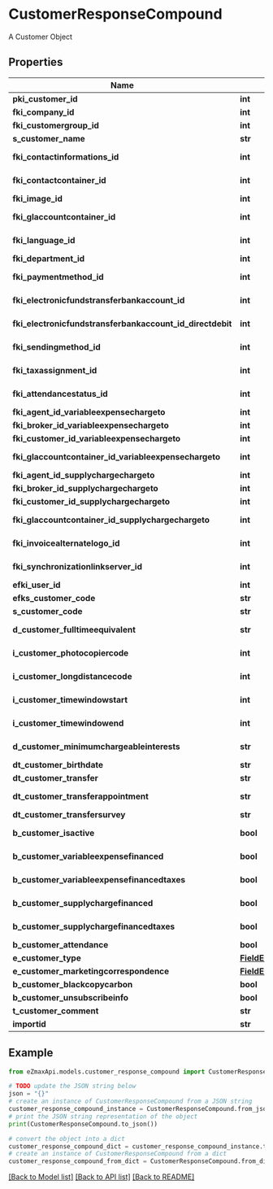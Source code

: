 # CustomerResponseCompound

A Customer Object

## Properties

Name | Type | Description | Notes
------------ | ------------- | ------------- | -------------
**pki_customer_id** | **int** | The unique ID of the Customer. | 
**fki_company_id** | **int** | The unique ID of the Company | 
**fki_customergroup_id** | **int** | The unique ID of the Customergroup | 
**s_customer_name** | **str** | The name of the Customer | 
**fki_contactinformations_id** | **int** | The unique ID of the Contactinformations | 
**fki_contactcontainer_id** | **int** | The unique ID of the Contactcontainer | 
**fki_image_id** | **int** | The unique ID of the Image | 
**fki_glaccountcontainer_id** | **int** | The unique ID of the Glaccountcontainer | 
**fki_language_id** | **int** | The unique ID of the Language.  Valid values:  |Value|Description| |-|-| |1|French| |2|English| | 
**fki_department_id** | **int** | The unique ID of the Department | 
**fki_paymentmethod_id** | **int** | The unique ID of the Paymentmethod | 
**fki_electronicfundstransferbankaccount_id** | **int** | The unique ID of the Electronicfundstransferbankaccount | 
**fki_electronicfundstransferbankaccount_id_directdebit** | **int** | The unique ID of the Electronicfundstransferbankaccount | 
**fki_sendingmethod_id** | **int** | The unique ID of the Sendingmethod | 
**fki_taxassignment_id** | **int** | The unique ID of the Taxassignment.  Valid values:  |Value|Description| |-|-| |1|No tax| |2|GST| |3|HST (ON)| |4|HST (NB)| |5|HST (NS)| |6|HST (NL)| |7|HST (PE)| |8|GST + QST (QC)| |9|GST + QST (QC) Non-Recoverable| |10|GST + PST (BC)| |11|GST + PST (SK)| |12|GST + RST (MB)| |13|GST + PST (BC) Non-Recoverable| |14|GST + PST (SK) Non-Recoverable| |15|GST + RST (MB) Non-Recoverable| | 
**fki_attendancestatus_id** | **int** | The unique ID of the Attendancestatus | 
**fki_agent_id_variableexpensechargeto** | **int** | The unique ID of the Agent. | 
**fki_broker_id_variableexpensechargeto** | **int** | The unique ID of the Broker. | 
**fki_customer_id_variableexpensechargeto** | **int** | The unique ID of the Customer. | 
**fki_glaccountcontainer_id_variableexpensechargeto** | **int** | The unique ID of the Glaccountcontainer | 
**fki_agent_id_supplychargechargeto** | **int** | The unique ID of the Agent. | 
**fki_broker_id_supplychargechargeto** | **int** | The unique ID of the Broker. | 
**fki_customer_id_supplychargechargeto** | **int** | The unique ID of the Customer. | 
**fki_glaccountcontainer_id_supplychargechargeto** | **int** | The unique ID of the Glaccountcontainer | 
**fki_invoicealternatelogo_id** | **int** | The unique ID of the Invoicealternatelogo | 
**fki_synchronizationlinkserver_id** | **int** | The unique ID of the Synchronizationlinkserver | 
**efki_user_id** | **int** | The unique ID of the User | [optional] 
**efks_customer_code** | **str** | The code of the Customer | [optional] 
**s_customer_code** | **str** | The code of the Customer | 
**d_customer_fulltimeequivalent** | **str** | The fulltimeequivalent of the Customer | 
**i_customer_photocopiercode** | **int** | The photocopiercode of the Customer | 
**i_customer_longdistancecode** | **int** | The longdistancecode of the Customer | 
**i_customer_timewindowstart** | **int** | The timewindowstart of the Customer | 
**i_customer_timewindowend** | **int** | The timewindowend of the Customer | 
**d_customer_minimumchargeableinterests** | **str** | The minimumchargeableinterests of the Customer | 
**dt_customer_birthdate** | **str** | The birthdate of the Customer | 
**dt_customer_transfer** | **str** | The transfer of the Customer | 
**dt_customer_transferappointment** | **str** | The transferappointment of the Customer | 
**dt_customer_transfersurvey** | **str** | The transfersurvey of the Customer | 
**b_customer_isactive** | **bool** | Whether the customer is active or not | 
**b_customer_variableexpensefinanced** | **bool** | Whether if it&#39;s an variableexpensefinanced | 
**b_customer_variableexpensefinancedtaxes** | **bool** | Whether if it&#39;s an variableexpensefinancedtaxes | 
**b_customer_supplychargefinanced** | **bool** | Whether if it&#39;s an supplychargefinanced | 
**b_customer_supplychargefinancedtaxes** | **bool** | Whether if it&#39;s an supplychargefinancedtaxes | 
**b_customer_attendance** | **bool** | Whether if it&#39;s an attendance | 
**e_customer_type** | [**FieldECustomerType**](FieldECustomerType.md) |  | 
**e_customer_marketingcorrespondence** | [**FieldECustomerMarketingcorrespondence**](FieldECustomerMarketingcorrespondence.md) |  | 
**b_customer_blackcopycarbon** | **bool** | Whether if it&#39;s an blackcopycarbon | 
**b_customer_unsubscribeinfo** | **bool** | Whether if it&#39;s an unsubscribeinfo | 
**t_customer_comment** | **str** | The comment of the Customer | 
**importid** | **str** |  | [optional] 

## Example

```python
from eZmaxApi.models.customer_response_compound import CustomerResponseCompound

# TODO update the JSON string below
json = "{}"
# create an instance of CustomerResponseCompound from a JSON string
customer_response_compound_instance = CustomerResponseCompound.from_json(json)
# print the JSON string representation of the object
print(CustomerResponseCompound.to_json())

# convert the object into a dict
customer_response_compound_dict = customer_response_compound_instance.to_dict()
# create an instance of CustomerResponseCompound from a dict
customer_response_compound_from_dict = CustomerResponseCompound.from_dict(customer_response_compound_dict)
```
[[Back to Model list]](../README.md#documentation-for-models) [[Back to API list]](../README.md#documentation-for-api-endpoints) [[Back to README]](../README.md)


